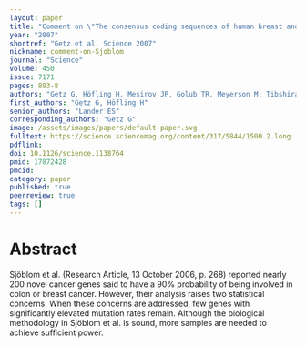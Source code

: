 ```yaml
---
layout: paper
title: "Comment on \"The consensus coding sequences of human breast and colorectal cancers\""
year: "2007"
shortref: "Getz et al. Science 2007"
nickname: comment-on-Sjoblom
journal: "Science"
volume: 450
issue: 7171
pages: 893-8
authors: "Getz G, Höfling H, Mesirov JP, Golub TR, Meyerson M, Tibshirani R, Lander ES"
first_authors: "Getz G, Höfling H"
senior_authors: "Lander ES"
corresponding_authors: "Getz G"
image: /assets/images/papers/default-paper.svg
fulltext: https://science.sciencemag.org/content/317/5844/1500.2.long
pdflink:
doi: 10.1126/science.1138764
pmid: 17872428
pmcid:
category: paper
published: true
peerreview: true
tags: []
---
```


# Abstract

Sjöblom et al. (Research Article, 13 October 2006, p. 268) reported nearly 200 novel cancer genes said to have a 90% probability of being involved in colon or breast cancer. However, their analysis raises two statistical concerns. When these concerns are addressed, few genes with significantly elevated mutation rates remain. Although the biological methodology in Sjöblom et al. is sound, more samples are needed to achieve sufficient power.
